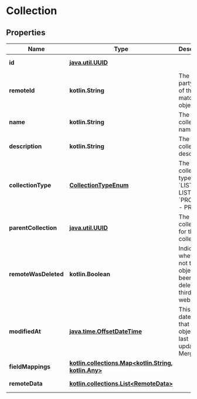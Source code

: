 
# Collection

## Properties
Name | Type | Description | Notes
------------ | ------------- | ------------- | -------------
**id** | [**java.util.UUID**](java.util.UUID.md) |  |  [optional] [readonly]
**remoteId** | **kotlin.String** | The third-party API ID of the matching object. |  [optional]
**name** | **kotlin.String** | The collection&#39;s name. |  [optional]
**description** | **kotlin.String** | The collection&#39;s description. |  [optional]
**collectionType** | [**CollectionTypeEnum**](CollectionTypeEnum.md) | The collection&#39;s type.  * &#x60;LIST&#x60; - LIST * &#x60;PROJECT&#x60; - PROJECT |  [optional]
**parentCollection** | [**java.util.UUID**](java.util.UUID.md) | The parent collection for this collection. |  [optional]
**remoteWasDeleted** | **kotlin.Boolean** | Indicates whether or not this object has been deleted by third party webhooks. |  [optional]
**modifiedAt** | [**java.time.OffsetDateTime**](java.time.OffsetDateTime.md) | This is the datetime that this object was last updated by Merge |  [optional] [readonly]
**fieldMappings** | [**kotlin.collections.Map&lt;kotlin.String, kotlin.Any&gt;**](kotlin.Any.md) |  |  [optional] [readonly]
**remoteData** | [**kotlin.collections.List&lt;RemoteData&gt;**](RemoteData.md) |  |  [optional] [readonly]




